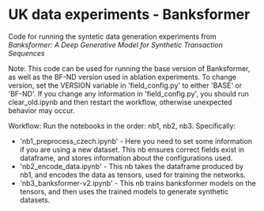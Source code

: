 # UK data experiments - Banksformer

Code for running the syntetic data generation experiments from *Banksformer: A Deep Generative Model for Synthetic Transaction Sequences* 

Note: This code can be used for running the base version of Banksformer, as well as the BF-ND version used in ablation experiments. To change version, set the VERSION variable in 'field_config.py' to either 'BASE' or 'BF-ND'. If you change any information in 'field_config.py', you should run clear_old.ipynb and then restart the workflow, otherwise unexpected behavior may occur.


Workflow:
Run the notebooks in the order: nb1, nb2, nb3. Specifically:
- 'nb1_preprocess_czech.ipynb' - Here you need to set some information if you are using a new dataset.  This nb ensures correct fields exist in dataframe, and stores information about the configurations used. 
- 'nb2_encode_data.ipynb' - This nb takes the dataframe produced by nb1, and encodes the data as tensors, used for training the networks.
- 'nb3_banksformer-v2.ipynb' - This nb trains banksformer models on the tensors, and then uses the trained models to generate synthetic datasets.

